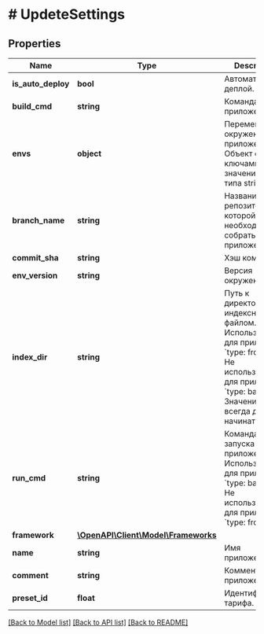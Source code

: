 # # UpdeteSettings

## Properties

Name | Type | Description | Notes
------------ | ------------- | ------------- | -------------
**is_auto_deploy** | **bool** | Автоматический деплой. | [optional]
**build_cmd** | **string** | Команда сборки приложения. | [optional]
**envs** | **object** | Переменные окружения приложения. Объект с ключами и значениями типа string. | [optional]
**branch_name** | **string** | Название ветки репозитория из которой необходимо собрать приложение. | [optional]
**commit_sha** | **string** | Хэш коммита. | [optional]
**env_version** | **string** | Версия окружения. | [optional]
**index_dir** | **string** | Путь к директории с индексным файлом. Используется для приложений &#x60;type: frontend&#x60;. Не используется для приложений &#x60;type: backend&#x60;. Значение всегда должно начинаться с &#x60;/&#x60;. | [optional]
**run_cmd** | **string** | Команда для запуска приложения. Используется для приложений &#x60;type: backend&#x60;. Не используется для приложений &#x60;type: frontend&#x60;. | [optional]
**framework** | [**\OpenAPI\Client\Model\Frameworks**](Frameworks.md) |  | [optional]
**name** | **string** | Имя приложения. | [optional]
**comment** | **string** | Комментарий к приложению. | [optional]
**preset_id** | **float** | Идентификатор тарифа. | [optional]

[[Back to Model list]](../../README.md#models) [[Back to API list]](../../README.md#endpoints) [[Back to README]](../../README.md)
